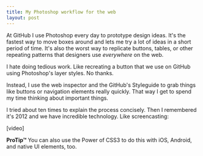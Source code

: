 ```yaml
---
title: My Photoshop workflow for the web
layout: post
---
```


At GitHub I use Photoshop every day to prototype design ideas. It's the fastest way to move boxes around and lets me try a lot of ideas in a short period of time. It's also the worst way to replicate buttons, tables, or other repeating patterns that designers use *everywhere* on the web.

I hate doing tedious work. Like recreating a button that we use on GitHub using Photoshop's layer styles. No thanks.

Instead, I use the web inspector and the GitHub's Styleguide to grab things like buttons or navigation elements really quickly. That way I get to spend my time thinking about important things.

I tried about ten times to explain the process concisely. Then I remembered it's 2012 and we have incredible technology. Like screencasting:

[video]

<span class="pull-left">**ProTip™**</span>
You can also use the Power of CSS3 to do this with iOS, Android, and native UI elements, too.